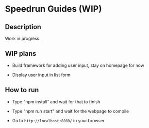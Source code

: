 # Speedrun Guides (WIP)

## Description
Work in progress

## WIP plans

* Build framework for adding user input, stay on homepage for now

* Display user input in list form

## How to run

* Type "npm install" and wait for that to finish

* Type "npm run start" and wait for the webpage to compile

* Go to `http://localhost:8080/` in your browser
